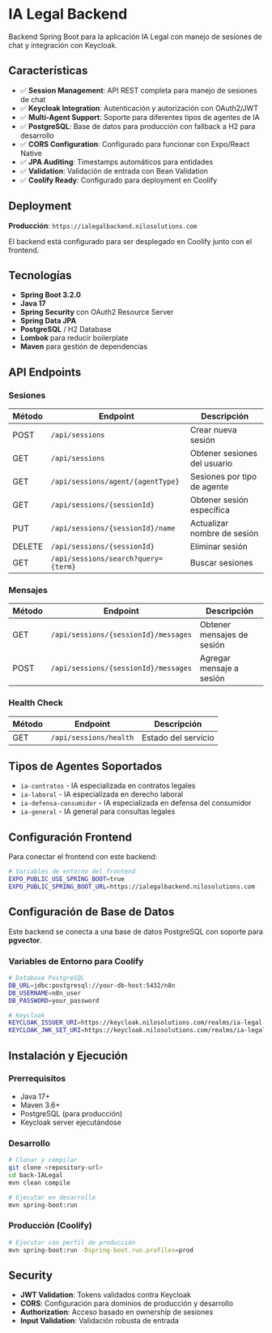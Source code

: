 # IA Legal Backend

Backend Spring Boot para la aplicación IA Legal con manejo de sesiones de chat y integración con Keycloak.

## Características

- ✅ **Session Management**: API REST completa para manejo de sesiones de chat
- ✅ **Keycloak Integration**: Autenticación y autorización con OAuth2/JWT
- ✅ **Multi-Agent Support**: Soporte para diferentes tipos de agentes de IA
- ✅ **PostgreSQL**: Base de datos para producción con fallback a H2 para desarrollo
- ✅ **CORS Configuration**: Configurado para funcionar con Expo/React Native
- ✅ **JPA Auditing**: Timestamps automáticos para entidades
- ✅ **Validation**: Validación de entrada con Bean Validation
- ✅ **Coolify Ready**: Configurado para deployment en Coolify

## Deployment

**Producción**: `https://ialegalbackend.nilosolutions.com`

El backend está configurado para ser desplegado en Coolify junto con el frontend.

## Tecnologías

- **Spring Boot 3.2.0**
- **Java 17**
- **Spring Security** con OAuth2 Resource Server
- **Spring Data JPA**
- **PostgreSQL** / H2 Database
- **Lombok** para reducir boilerplate
- **Maven** para gestión de dependencias

## API Endpoints

### Sesiones

| Método | Endpoint | Descripción |
|--------|----------|-------------|
| POST | `/api/sessions` | Crear nueva sesión |
| GET | `/api/sessions` | Obtener sesiones del usuario |
| GET | `/api/sessions/agent/{agentType}` | Sesiones por tipo de agente |
| GET | `/api/sessions/{sessionId}` | Obtener sesión específica |
| PUT | `/api/sessions/{sessionId}/name` | Actualizar nombre de sesión |
| DELETE | `/api/sessions/{sessionId}` | Eliminar sesión |
| GET | `/api/sessions/search?query={term}` | Buscar sesiones |

### Mensajes

| Método | Endpoint | Descripción |
|--------|----------|-------------|
| GET | `/api/sessions/{sessionId}/messages` | Obtener mensajes de sesión |
| POST | `/api/sessions/{sessionId}/messages` | Agregar mensaje a sesión |

### Health Check

| Método | Endpoint | Descripción |
|--------|----------|-------------|
| GET | `/api/sessions/health` | Estado del servicio |

## Tipos de Agentes Soportados

- `ia-contratos` - IA especializada en contratos legales
- `ia-laboral` - IA especializada en derecho laboral
- `ia-defensa-consumidor` - IA especializada en defensa del consumidor
- `ia-general` - IA general para consultas legales

## Configuración Frontend

Para conectar el frontend con este backend:

```bash
# Variables de entorno del frontend
EXPO_PUBLIC_USE_SPRING_BOOT=true
EXPO_PUBLIC_SPRING_BOOT_URL=https://ialegalbackend.nilosolutions.com
```

## Configuración de Base de Datos

Este backend se conecta a una base de datos PostgreSQL con soporte para **pgvector**.

### Variables de Entorno para Coolify

```bash
# Database PostgreSQL
DB_URL=jdbc:postgresql://your-db-host:5432/n8n
DB_USERNAME=n8n_user
DB_PASSWORD=your_password

# Keycloak
KEYCLOAK_ISSUER_URI=https://keycloak.nilosolutions.com/realms/ia-legal
KEYCLOAK_JWK_SET_URI=https://keycloak.nilosolutions.com/realms/ia-legal/protocol/openid-connect/certs
```

## Instalación y Ejecución

### Prerrequisitos

- Java 17+
- Maven 3.6+
- PostgreSQL (para producción)
- Keycloak server ejecutándose

### Desarrollo

```bash
# Clonar y compilar
git clone <repository-url>
cd back-IALegal
mvn clean compile

# Ejecutar en desarrollo
mvn spring-boot:run
```

### Producción (Coolify)

```bash
# Ejecutar con perfil de producción
mvn spring-boot:run -Dspring-boot.run.profiles=prod
```

## Security

- **JWT Validation**: Tokens validados contra Keycloak
- **CORS**: Configuración para dominios de producción y desarrollo
- **Authorization**: Acceso basado en ownership de sesiones
- **Input Validation**: Validación robusta de entrada
